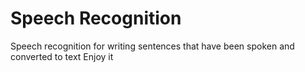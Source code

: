 # Speech Recognition

Speech recognition for writing sentences that have been spoken and converted to text
Enjoy it
